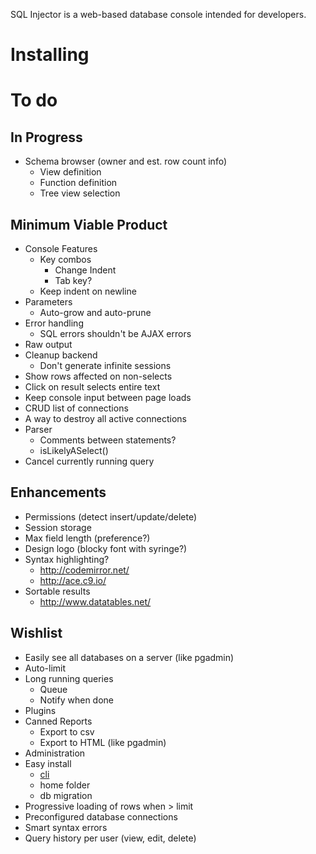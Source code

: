 SQL Injector is a web-based database console intended for developers.  

Installing
==========

To do
====
## In Progress
* Schema browser (owner and est. row count info)
  * View definition
  * Function definition
  * Tree view selection

## Minimum Viable Product
* Console Features
  * Key combos
    * Change Indent
    * Tab key?
  * Keep indent on newline
* Parameters
  * Auto-grow and auto-prune
* Error handling
  * SQL errors shouldn't be AJAX errors
* Raw output
* Cleanup backend
  * Don't generate infinite sessions
* Show rows affected on non-selects
* Click on result selects entire text
* Keep console input between page loads
* CRUD list of connections
* A way to destroy all active connections
* Parser
  * Comments between statements?
  * isLikelyASelect()
* Cancel currently running query

## Enhancements
* Permissions (detect insert/update/delete)
* Session storage
* Max field length (preference?)
* Design logo (blocky font with syringe?)
* Syntax highlighting?
  * http://codemirror.net/
  * http://ace.c9.io/
* Sortable results
  * http://www.datatables.net/

## Wishlist  
* Easily see all databases on a server (like pgadmin)
* Auto-limit
* Long running queries
  * Queue
  * Notify when done
* Plugins
* Canned Reports
  * Export to csv
  * Export to HTML (like pgadmin)
* Administration
* Easy install
  * [cli](https://github.com/rlidwka/sinopia/blob/master/lib/cli.js)
  * home folder
  * db migration
* Progressive loading of rows when > limit
* Preconfigured database connections
* Smart syntax errors
* Query history per user (view, edit, delete)
